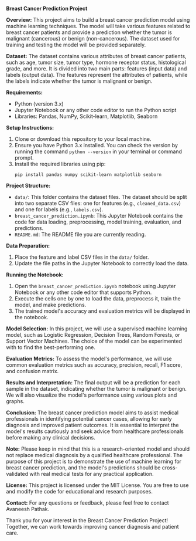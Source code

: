 **Breast Cancer Prediction Project**

**Overview:**
This project aims to build a breast cancer prediction model using machine learning techniques. The model will take various features related to breast cancer patients and provide a prediction whether the tumor is malignant (cancerous) or benign (non-cancerous). The dataset used for training and testing the model will be provided separately.

**Dataset:**
The dataset contains various attributes of breast cancer patients, such as age, tumor size, tumor type, hormone receptor status, histological grade, and more. It is divided into two main parts: features (input data) and labels (output data). The features represent the attributes of patients, while the labels indicate whether the tumor is malignant or benign.

**Requirements:**
- Python (version 3.x)
- Jupyter Notebook or any other code editor to run the Python script
- Libraries: Pandas, NumPy, Scikit-learn, Matplotlib, Seaborn

**Setup Instructions:**
1. Clone or download this repository to your local machine.
2. Ensure you have Python 3.x installed. You can check the version by running the command `python --version` in your terminal or command prompt.
3. Install the required libraries using pip:
   ```
   pip install pandas numpy scikit-learn matplotlib seaborn
   ```

**Project Structure:**
- `data/`: This folder contains the dataset files. The dataset should be split into two separate CSV files: one for features (e.g., `cleaned_data.csv`) and one for labels (e.g., `labels.csv`).
- `breast_cancer_prediction.ipynb`: This Jupyter Notebook contains the code for data loading, preprocessing, model training, evaluation, and predictions.
- `README.md`: The README file you are currently reading.

**Data Preparation:**
1. Place the feature and label CSV files in the `data/` folder.
2. Update the file paths in the Jupyter Notebook to correctly load the data.

**Running the Notebook:**
1. Open the `breast_cancer_prediction.ipynb` notebook using Jupyter Notebook or any other code editor that supports Python.
2. Execute the cells one by one to load the data, preprocess it, train the model, and make predictions.
3. The trained model's accuracy and evaluation metrics will be displayed in the notebook.

**Model Selection:**
In this project, we will use a supervised machine learning model, such as Logistic Regression, Decision Trees, Random Forests, or Support Vector Machines. The choice of the model can be experimented with to find the best-performing one.

**Evaluation Metrics:**
To assess the model's performance, we will use common evaluation metrics such as accuracy, precision, recall, F1 score, and confusion matrix.

**Results and Interpretation:**
The final output will be a prediction for each sample in the dataset, indicating whether the tumor is malignant or benign. We will also visualize the model's performance using various plots and graphs.

**Conclusion:**
The breast cancer prediction model aims to assist medical professionals in identifying potential cancer cases, allowing for early diagnosis and improved patient outcomes. It is essential to interpret the model's results cautiously and seek advice from healthcare professionals before making any clinical decisions.

**Note:**
Please keep in mind that this is a research-oriented model and should not replace medical diagnosis by a qualified healthcare professional. The purpose of this project is to demonstrate the use of machine learning for breast cancer prediction, and the model's predictions should be cross-validated with real medical tests for any practical application.


**License:**
This project is licensed under the MIT License. You are free to use and modify the code for educational and research purposes.

**Contact:**
For any questions or feedback, please feel free to contact Avaneesh Pathak.

Thank you for your interest in the Breast Cancer Prediction Project! Together, we can work towards improving cancer diagnosis and patient care.